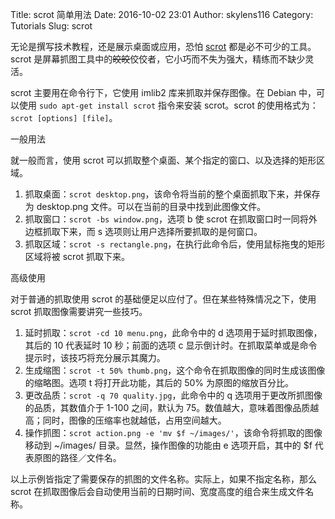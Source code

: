 Title: scrot 简单用法
Date: 2016-10-02 23:01
Author: skylens116
Category: Tutorials
Slug: scrot

无论是撰写技术教程，还是展示桌面或应用，恐怕
[scrot](http://linuxbrit.co.uk/scrot/) 都是必不可少的工具。scrot
是屏幕抓图工具中的~~皎皎~~佼佼者，它小巧而不失为强大，精练而不缺少灵活。

scrot 主要用在命令行下，它使用 imlib2 库来抓取并保存图像。在 Debian
中，可以使用 `sudo apt-get install scrot` 指令来安装 scrot。scrot
的使用格式为：`scrot [options] [file]`。

一般用法

就一般而言，使用 scrot
可以抓取整个桌面、某个指定的窗口、以及选择的矩形区域。

1.  抓取桌面：`scrot desktop.png`，该命令将当前的整个桌面抓取下来，并保存为
    desktop.png 文件。可以在当前的目录中找到此图像文件。
2.  抓取窗口：`scrot -bs window.png`，选项 b 使 scrot
    在抓取窗口时一同将外边框抓取下来，而 s
    选项则让用户选择所要抓取的是何窗口。
3.  抓取区域：`scrot -s rectangle.png`，在执行此命令后，使用鼠标拖曳的矩形区域将被
    scrot 抓取下来。

高级使用

对于普通的抓取使用 scrot 的基础便足以应付了。但在某些特殊情况之下，使用
scrot 抓取图像需要讲究一些技巧。

1.  延时抓取：`scrot -cd 10 menu.png`，此命令中的 d
    选项用于延时抓取图像，其后的 10 代表延时 10 秒；前面的选项 c
    显示倒计时。在抓取菜单或是命令提示时，该技巧将充分展示其魔力。
2.  生成缩图：`scrot -t 50% thumb.png`，这个命令在抓取图像的同时生成该图像的缩略图。选项
    t 将打开此功能，其后的 50% 为原图的缩放百分比。
3.  更改品质：`scrot -q 70 quality.jpg`，此命令中的 q
    选项用于更改所抓图像的品质，其数值介于 1-100 之间，默认为
    75。数值越大，意味着图像品质越高；同时，图像的压缩率也就越低，占用空间越大。
4.  操作抓图：`scrot action.png -e 'mv $f ~/images/'`，该命令将抓取的图像移动到
    ~/images/ 目录。显然，操作图像的功能由 e 选项开启，其中的 $f
    代表原图的路径／文件名。

以上示例皆指定了需要保存的抓图的文件名称。实际上，如果不指定名称，那么
scrot
在抓取图像后会自动使用当前的日期时间、宽度高度的组合来生成文件名称。
